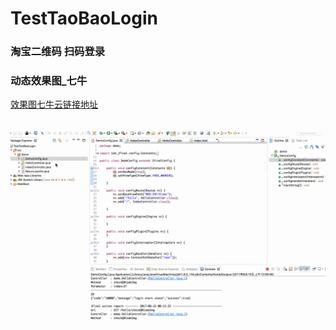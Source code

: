 # TestTaoBaoLogin

### 淘宝二维码 扫码登录

### 动态效果图_七牛<br/>
<a href = "http://o8wlu6q9f.bkt.clouddn.com/%E4%BA%8C%E7%BB%B4%E7%A0%81%E7%99%BB%E5%BD%95.gif" target="_blank">效果图七牛云链接地址</a><br/>
<br/>
<br/>
![效果图](./二维码登录.gif)
